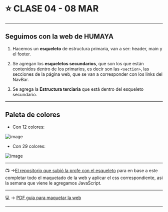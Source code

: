 # :star: CLASE 04 - 08 MAR

---

## Seguimos con la web de HUMAYA

1. Hacemos un **esqueleto** de estructura primaria, van a ser: header, main y el footer.

2. Se agregan los **esqueletos secundarios**, que son los que están contenidos dentro de los primarios, es decir son las `<section>`, las secciones de la página web, que se van a corresponder con los links del NavBar.

3. Se agrega la **Estructura terciaria** que está dentro del esqueleto secundario.

---

## Paleta de colores


- Con 12 colores:

![image](https://user-images.githubusercontent.com/72580574/224508787-c066ada3-ecdf-4cd3-a834-2d6a9050eaf6.png)


- Con 29 colores:

![image](https://user-images.githubusercontent.com/72580574/224508743-67bfa973-c49c-4085-82e8-5ad3577a5dc9.png)


---

:tv: ->[El repositorio que subió la profe con el esqueleto](https://github.com/GiselaFlores/Esqueleto-HUMAYA) para en base a este completar todo el maquetado de la web y aplicar el css correspondiente, asi la semana que viene le agregamos JavaScript.

---

:computer: -> [PDF guia para maquetar la web](https://github.com/eugenia1984/react-varios-cursos/blob/main/09_cac_react/clases/humaya.pdf)

---
